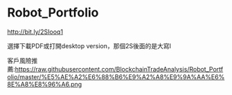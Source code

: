 # Robot_Portfolio

 http://bit.ly/2SIooq1

 選擇下載PDF或打開desktop version，那個2S後面的是大寫I

 客戶風險推薦:https://raw.githubusercontent.com/BlockchainTradeAnalysis/Robot_Portfolio/master/%E5%AE%A2%E6%88%B6%E9%A2%A8%E9%9A%AA%E6%8E%A8%E8%96%A6.png
